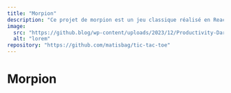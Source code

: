 ```yaml
---
title: "Morpion"
description: "Ce projet de morpion est un jeu classique réalisé en React et TypeScript. Il offre une interface utilisateur intuitive et une jouabilité fluide. 🕹️"
image:
  src: "https://github.blog/wp-content/uploads/2023/12/Productivity-DarkMode-1.png?resize=1200%2C630"
  alt: "lorem"
repository: "https://github.com/matisbag/tic-tac-toe"
---
```


# Morpion

